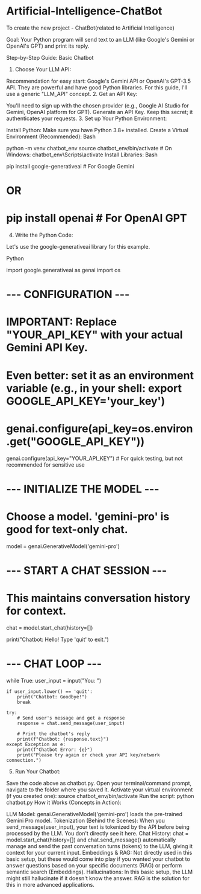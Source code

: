 # Artificial-Intelligence-ChatBot
To create the new project - ChatBot(related to Artificial Intelligence)

Goal: Your Python program will send text to an LLM (like Google's Gemini or OpenAI's GPT) and print its reply.

Step-by-Step Guide: Basic Chatbot
1. Choose Your LLM API:

Recommendation for easy start: Google's Gemini API or OpenAI's GPT-3.5 API. They are powerful and have good Python libraries.
For this guide, I'll use a generic "LLM_API" concept.
2. Get an API Key:

You'll need to sign up with the chosen provider (e.g., Google AI Studio for Gemini, OpenAI platform for GPT).
Generate an API Key. Keep this secret; it authenticates your requests.
3. Set up Your Python Environment:

Install Python: Make sure you have Python 3.8+ installed.
Create a Virtual Environment (Recommended):
Bash

python -m venv chatbot_env
source chatbot_env/bin/activate  # On Windows: chatbot_env\Scripts\activate
Install Libraries:
Bash

pip install google-generativeai # For Google Gemini
# OR
# pip install openai # For OpenAI GPT
4. Write the Python Code:

Let's use the google-generativeai library for this example.

Python

import google.generativeai as genai
import os

# --- CONFIGURATION ---
# IMPORTANT: Replace "YOUR_API_KEY" with your actual Gemini API Key.
# Even better: set it as an environment variable (e.g., in your shell: export GOOGLE_API_KEY='your_key')
# genai.configure(api_key=os.environ.get("GOOGLE_API_KEY"))
genai.configure(api_key="YOUR_API_KEY") # For quick testing, but not recommended for sensitive use

# --- INITIALIZE THE MODEL ---
# Choose a model. 'gemini-pro' is good for text-only chat.
model = genai.GenerativeModel('gemini-pro')

# --- START A CHAT SESSION ---
# This maintains conversation history for context.
chat = model.start_chat(history=[])

print("Chatbot: Hello! Type 'quit' to exit.")

# --- CHAT LOOP ---
while True:
    user_input = input("You: ")

    if user_input.lower() == 'quit':
        print("Chatbot: Goodbye!")
        break

    try:
        # Send user's message and get a response
        response = chat.send_message(user_input)

        # Print the chatbot's reply
        print(f"Chatbot: {response.text}")
    except Exception as e:
        print(f"Chatbot Error: {e}")
        print("Please try again or check your API key/network connection.")

5. Run Your Chatbot:

Save the code above as chatbot.py.
Open your terminal/command prompt, navigate to the folder where you saved it.
Activate your virtual environment (if you created one): source chatbot_env/bin/activate
Run the script: python chatbot.py
How it Works (Concepts in Action):

LLM Model: genai.GenerativeModel('gemini-pro') loads the pre-trained Gemini Pro model.
Tokenization (Behind the Scenes): When you send_message(user_input), your text is tokenized by the API before being processed by the LLM. You don't directly see it here.
Chat History: chat = model.start_chat(history=[]) and chat.send_message() automatically manage and send the past conversation turns (tokens) to the LLM, giving it context for your current input.
Embeddings & RAG: Not directly used in this basic setup, but these would come into play if you wanted your chatbot to answer questions based on your specific documents (RAG) or perform semantic search (Embeddings).
Hallucinations: In this basic setup, the LLM might still hallucinate if it doesn't know the answer. RAG is the solution for this in more advanced applications.



